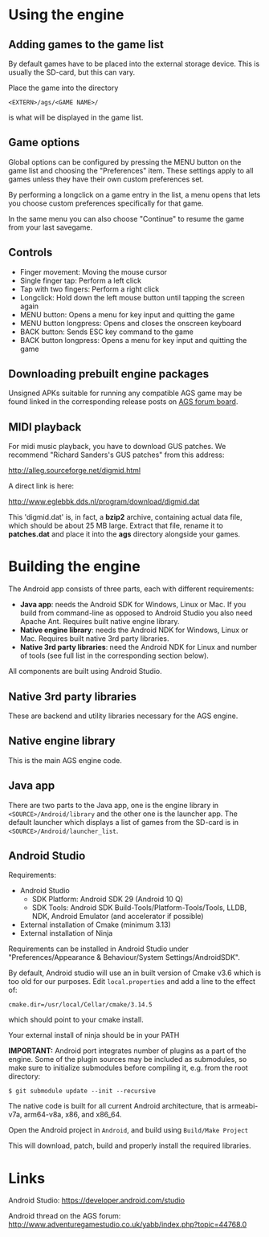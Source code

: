 # Using the engine


## Adding games to the game list

By default games have to be placed into the external storage device. This is
usually the SD-card, but this can vary.

Place the game into the directory

    <EXTERN>/ags/<GAME NAME>/

<GAME NAME> is what will be displayed in the game list.



## Game options

Global options can be configured by pressing the MENU button on the game list
and choosing the "Preferences" item. These settings apply to all games unless
they have their own custom preferences set.

By performing a longclick on a game entry in the list, a menu opens that lets
you choose custom preferences specifically for that game.

In the same menu you can also choose "Continue" to resume the game from
your last savegame.



## Controls

-   Finger movement: Moving the mouse cursor
-   Single finger tap: Perform a left click
-   Tap with two fingers: Perform a right click
-   Longclick: Hold down the left mouse button until tapping the screen again
-   MENU button: Opens a menu for key input and quitting the game
-   MENU button longpress: Opens and closes the onscreen keyboard
-   BACK button: Sends ESC key command to the game
-   BACK button longpress: Opens a menu for key input and quitting the game




## Downloading prebuilt engine packages

Unsigned APKs suitable for running any compatible AGS game may be found linked in the
corresponding release posts on [AGS forum board](http://www.adventuregamestudio.co.uk/forums/index.php?board=28.0).



## MIDI playback

For midi music playback, you have to download GUS patches. We recommend
"Richard Sanders's GUS patches" from this address:

http://alleg.sourceforge.net/digmid.html

A direct link is here:

http://www.eglebbk.dds.nl/program/download/digmid.dat

This 'digmid.dat' is, in fact, a **bzip2** archive, containing actual data file,
which should be about 25 MB large. Extract that file, rename it to **patches.dat**
and place it into the  **ags** directory alongside your games.



# Building the engine

The Android app consists of three parts, each with different requirements:

- **Java app**: needs the Android SDK for Windows, Linux or Mac. If you build from command-line as opposed to Android Studio you also need Apache Ant. Requires built native engine library.
- **Native engine library**: needs the Android NDK for Windows, Linux or Mac. Requires built native 3rd party libraries.
- **Native 3rd party libraries**: need the Android NDK for Linux and number of tools (see full list in the corresponding section below).

All components are built using Android Studio.

## Native 3rd party libraries

These are backend and utility libraries necessary for the AGS engine. 

## Native engine library

This is the main AGS engine code. 

## Java app

There are two parts to the Java app, one is the engine library in `<SOURCE>/Android/library` and the other one is the launcher app. The default launcher which displays a list of games from the SD-card is in `<SOURCE>/Android/launcher_list`.

## Android Studio

Requirements:
* Android Studio
    * SDK Platform: Android SDK 29 (Android 10 Q)
    * SDK Tools: Android SDK Build-Tools/Platform-Tools/Tools, LLDB, NDK, Android Emulator (and accelerator if possible)
* External installation of Cmake (minimum 3.13) 
* External installation of Ninja

Requirements can be installed in Android Studio under "Preferences/Appearance & Behaviour/System Settings/AndroidSDK".

By default, Android studio will use an in built version of Cmake v3.6 which is too old for our purposes. Edit `local.properties` and
add a line to the effect of:

    cmake.dir=/usr/local/Cellar/cmake/3.14.5

which should point to your cmake install. 

Your external install of ninja should be in your PATH

**IMPORTANT:** Android port integrates number of plugins as a part of the engine. Some of the plugin sources
may be included as submodules, so make sure to initialize submodules before compiling it, e.g. from the
root <SOURCE> directory:

    $ git submodule update --init --recursive

The native code is built for all current Android architecture, that is armeabi-v7a, arm64-v8a, x86, and x86_64.

Open the Android project in `Android`, and build using `Build/Make Project`

This will download, patch, build and properly install the required libraries.


# Links

Android Studio: https://developer.android.com/studio

Android thread on the AGS forum: http://www.adventuregamestudio.co.uk/yabb/index.php?topic=44768.0
